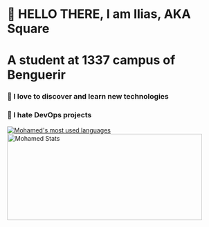 # 👋 HELLO THERE, I am Ilias, AKA Square
# A student at 1337 campus of Benguerir

### 🔭 I love to discover and learn new technologies
### 🤯 I hate DevOps projects

<a href="https://github.com/iliaselbadaoui/">
  <img align="center" src="https://github-readme-stats.vercel.app/api/top-langs/?username=iliaselbadaoui&layout=compact&theme=synthwave" alt="Mohamed's most used languages" />
</a>
<a href="https://github.com/iliaselbadaoui/">
  <img align="center" height=200 width=450 src="https://github-readme-stats.vercel.app/api?username=iliaselbadaoui&show_icons=true&theme=synthwave&count_private=true&include_all_commits=true&hide=stars" alt="Mohamed Stats" />
</a>